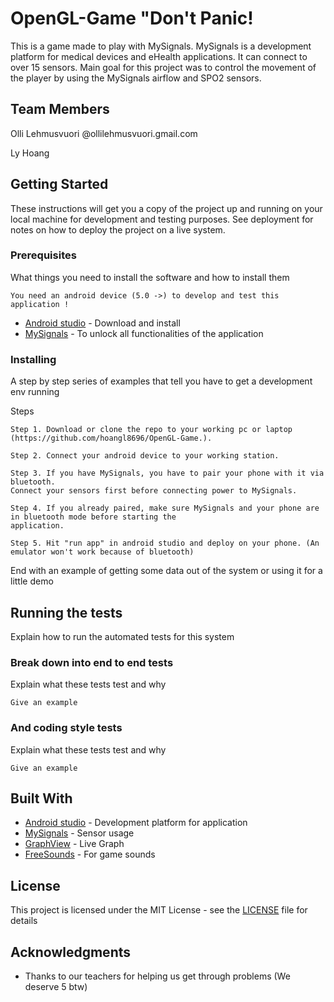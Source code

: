 # OpenGL-Game "Don't Panic!
This is a game made to play with MySignals. MySignals is a development platform for medical devices and eHealth applications. It can connect to over 15 sensors. Main goal for this project was to control the movement of the player by using the MySignals airflow and SPO2 sensors.
## Team Members
Olli Lehmusvuori @ollilehmusvuori.gmail.com

Ly Hoang
## Getting Started
These instructions will get you a copy of the project up and running on your local machine for development and testing purposes.
See deployment for notes on how to deploy the project on a live system.
### Prerequisites
What things you need to install the software and how to install them
```
You need an android device (5.0 ->) to develop and test this application !
```
* [Android studio](https://developer.android.com/studio/index.html) - Download and install
* [MySignals](http://www.my-signals.com/) - To unlock all functionalities of the application

### Installing

A step by step series of examples that tell you have to get a development env running

Steps

```
Step 1. Download or clone the repo to your working pc or laptop (https://github.com/hoangl8696/OpenGL-Game.).
```
```
Step 2. Connect your android device to your working station.
```

```
Step 3. If you have MySignals, you have to pair your phone with it via bluetooth.
Connect your sensors first before connecting power to MySignals.
```
```
Step 4. If you already paired, make sure MySignals and your phone are in bluetooth mode before starting the
application.
```
```
Step 5. Hit "run app" in android studio and deploy on your phone. (An emulator won't work because of bluetooth)
```

End with an example of getting some data out of the system or using it for a little demo

## Running the tests

Explain how to run the automated tests for this system

### Break down into end to end tests

Explain what these tests test and why

```
Give an example
```

### And coding style tests

Explain what these tests test and why

```
Give an example
```

## Built With

* [Android studio](https://developer.android.com/studio/index.html/) - Development platform for application
* [MySignals](http://www.my-signals.com/) - Sensor usage
* [GraphView](www.android-graphview.org/) - Live Graph
* [FreeSounds](www.freesound.org/) - For game sounds


## License

This project is licensed under the MIT License - see the [LICENSE](LICENSE) file for details

## Acknowledgments

* Thanks to our teachers for helping us get through problems (We deserve 5 btw)
